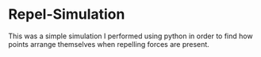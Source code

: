 Repel-Simulation
================

This was a simple simulation I performed using python in order to find how points arrange themselves when repelling forces are present.
